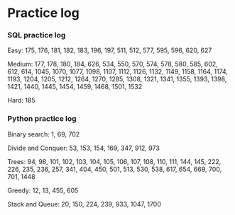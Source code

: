 # Practice log

### SQL practice log

Easy: 175, 176, 181, 182, 183, 196, 197, 511, 512, 577, 595, 596, 620, 627

Medium: 177, 178, 180, 184, 626, 534, 550, 570, 574, 578, 580, 585, 602, 612, 614, 1045, 1070, 1077, 1098, 1107, 1112, 1126, 1132, 1149, 1158, 1164, 1174, 1193, 1204, 1205, 1212, 1264, 1270, 1285, 1308, 1321, 1341, 1355, 1393, 1398, 1421, 1440, 1445, 1454, 1459, 1468, 1501, 1532

Hard: 185


### Python practice log

Binary search: 1, 69, 702

Divide and Conquer: 53, 153, 154, 169, 347, 912, 973

Trees: 94, 98, 101, 102, 103, 104, 105, 106, 107, 108, 110, 111, 144, 145, 222, 226, 235, 236, 257, 341, 404, 450, 501, 513, 530, 538, 617, 654, 669, 700, 701, 1448 

Greedy: 12, 13, 455, 605

Stack and Queue: 20, 150, 224, 239, 933, 1047, 1700




